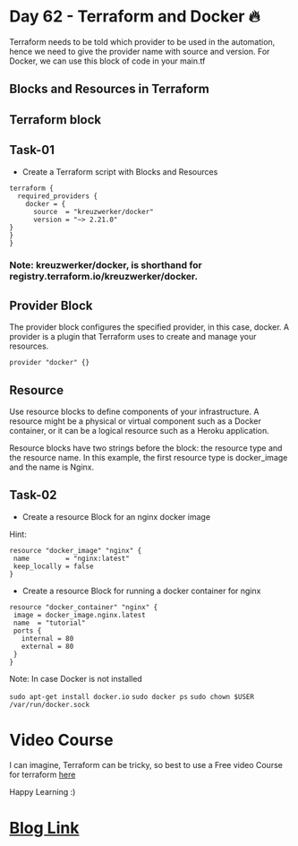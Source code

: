 # Day 62 - Terraform and Docker 🔥

Terraform needs to be told which provider to be used in the automation, hence we need to give the provider name with source and version.
For Docker, we can use this block of code in your main.tf

## Blocks and Resources in Terraform 

## Terraform block

## Task-01
- Create a Terraform script with Blocks and Resources

```
terraform {
  required_providers {
    docker = {
      source  = "kreuzwerker/docker"
      version = "~> 2.21.0"
}
}
}
```
### Note: kreuzwerker/docker, is shorthand for registry.terraform.io/kreuzwerker/docker.

## Provider Block
The provider block configures the specified provider, in this case, docker. A provider is a plugin that Terraform uses to create and manage your resources.

```
provider "docker" {}
```

## Resource
Use resource blocks to define components of your infrastructure. A resource might be a physical or virtual component such as a Docker container, or it can be a logical resource such as a Heroku application.

Resource blocks have two strings before the block: the resource type and the resource name. In this example, the first resource type is docker_image and the name is Nginx.

## Task-02 
- Create a resource Block for an nginx docker image

Hint: 
```
resource "docker_image" "nginx" {
 name         = "nginx:latest"
 keep_locally = false
}
```
- Create a resource Block for running a docker container for nginx

```
resource "docker_container" "nginx" {
 image = docker_image.nginx.latest
 name  = "tutorial"
 ports {
   internal = 80
   external = 80
 }
}
```

Note: In case Docker is not installed

`sudo apt-get install docker.io`
`sudo docker ps`
`sudo chown $USER /var/run/docker.sock`

# Video Course

I can imagine, Terraform can be tricky, so best to use a Free video Course for terraform [here](https://bit.ly/tws-terraform)

Happy Learning :)

# [Blog Link](https://devxblog.hashnode.dev/terraform-resource-block-and-provider-block)
